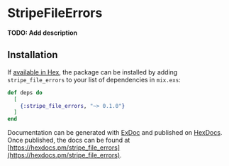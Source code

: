 # StripeFileErrors

**TODO: Add description**

## Installation

If [available in Hex](https://hex.pm/docs/publish), the package can be installed
by adding `stripe_file_errors` to your list of dependencies in `mix.exs`:

```elixir
def deps do
  [
    {:stripe_file_errors, "~> 0.1.0"}
  ]
end
```

Documentation can be generated with [ExDoc](https://github.com/elixir-lang/ex_doc)
and published on [HexDocs](https://hexdocs.pm). Once published, the docs can
be found at [https://hexdocs.pm/stripe_file_errors](https://hexdocs.pm/stripe_file_errors).

